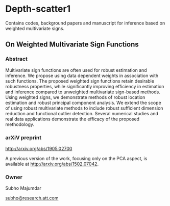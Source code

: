 # Depth-scatter1

Contains codes, background papers and manuscript for inference based on weighted multivariate signs.

## On Weighted Multivariate Sign Functions

### Abstract
Multivariate sign functions are often used for robust estimation and inference. We propose using data dependent weights in association with such functions. The proposed weighted sign functions  retain desirable robustness properties, while significantly improving efficiency in estimation and 
inference compared to unweighted multivariate sign-based methods. Using weighted signs, we demonstrate methods of robust location estimation and robust principal component analysis. We extend the scope of using robust multivariate methods to include robust sufficient dimension reduction and functional outlier detection. Several numerical studies and real data applications demonstrate the efficacy of the proposed methodology.

### arXiV preprint
<http://arxiv.org/abs/1905.02700>

A previous version of the work, focusing only on the PCA aspect, is available at <http://arxiv.org/abs/1502.07042>.

### Owner
Subho Majumdar

<subho@research.att.com>

